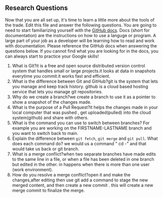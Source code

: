 ## Research Questions 

Now that you are all set up, it's time to learn a little more about the tools of the trade. Edit this file and answer the following questions. You are going to need to start familiarizing yourself with the [GitHub docs](https://docs.github.com/en). Docs (short for documentation) are the instructions on how to use a languge or program. A large part of your job as a developer will be learning how to read and work with documentation. Please reference the GitHub docs when answering the questions below. If you cannot find what you are looking for in the docs, you can always start to practice your Google skills!

1. What is Git?it is a free and open source distributed version control system that handles small or large projects.it looks at data in snapshots everytime you commit.it works fast and efficient.
2. What is the difference between Git and GitHub?git is the system that lets you manage and keep track history. github is a cloud based hosting service that lets you manage git repositories.
3. Why do we create a branch?we create a branch to use it as a pointer to show a snapshot of the changes made.
4. What is the purpose of a Pull Request?it helps the changes made in your local computer that was pushed , get uploaded(pulled) into the cloud system(github) and share with others.
5. What is the command you can use to switch between branches? For example you are working on the FIRSTNAME-LASTNAME branch and you want to switch back to main.
6. Explain the difference between `git fetch`, `git merge` and `git pull`. What does each command do? we would us a command " cd -" and that would take us back or git branch.
7. What is a merge conflict?when two separate branches have made edits to the same line in a file, or when a file has been deleted in one branch but edited in the other. in happens when there is more than one user (work environment).
8. How do you resolve a merge conflict?open it and make the changes,after editing then use git add a command to stage the new merged content, and then create a new commit . this will create a new merge commit to finalize the merge.
